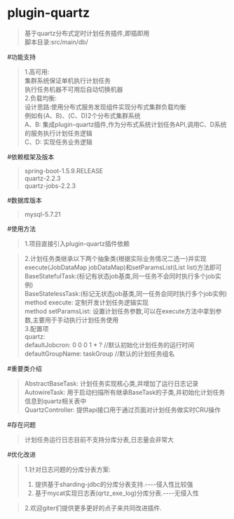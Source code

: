 # plugin-quartz  
> 基于quartz分布式定时计划任务插件,即插即用  
> 脚本目录:src/main/db/  

#功能支持  
> 1.高可用:  
  集群系统保证单机执行计划任务  
  执行任务机器不可用后自动切换机器  
> 2.负载均衡:  
  设计思路:使用分布式服务发现组件实现分布式集群负载均衡  
  例如有(A、B)、(C、D)2个分布式集群系统  
  A、B: 集成plugin-quartz插件,作为分布式系统计划任务API,调用C、D系统的服务执行计划任务逻辑  
  C、D: 实现任务业务逻辑  


#依赖框架及版本  
> spring-boot-1.5.9.RELEASE  
> quartz-2.2.3  
> quartz-jobs-2.2.3  

#数据库版本  
> mysql-5.7.21  

#使用方法  
> 1.项目直接引入plugin-quartz插件依赖  

> 2.计划任务类继承以下两个抽象类(根据实际业务情况二选一)并实现execute(JobDataMap jobDataMap)和setParamsList(List<String> list)方法即可  
  BaseStatefulTask:(标记有状态job基类,同一任务不会同时执行多个job实例)  
  BaseStatelessTask:(标记无状态job基类,同一任务会同时执行多个job实例)  
  method execute: 定制开发计划任务逻辑实现  
  method setParamsList: 设置计划任务参数,可以在execute方法中拿到参数,主要用于手动执行计划任务使用  
> 3.配置项  
  quartz:  
    defaultJobcron: 0 0 0 1 * ?     //默认初始化计划任务的运行时间  
    defaultGroupName: taskGroup     //默认的计划任务组名  
  
#重要类介绍  
> AbstractBaseTask: 计划任务实现核心类,并增加了运行日志记录  
> AutowireTask: 用于启动扫描所有继承BaseTask的子类,并初始化计划任务信息到quartz相关表中  
> QuartzController: 提供api接口用于通过页面对计划任务做实时CRU操作  
 
 #存在问题  
> 计划任务运行日志目前不支持分库分表,日志量会非常大  
 
 #优化改进  
> 1.针对日志问题的分库分表方案:  
>  1) 提供基于sharding-jdbc的分库分表支持.----侵入性比较强  
>  2) 基于mycat实现日志表(qrtz_exe_log)分库分表.----无侵入性  
  
> 2.欢迎giter们提供更多更好的点子来共同改进插件.  
 
 

